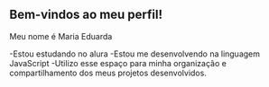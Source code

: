 ## Bem-vindos ao meu perfil!

Meu nome é Maria Eduarda 

-Estou estudando no alura
-Estou me desenvolvendo na linguagem JavaScript
-Utilizo esse espaço para minha organização e compartilhamento dos meus projetos desenvolvidos.




